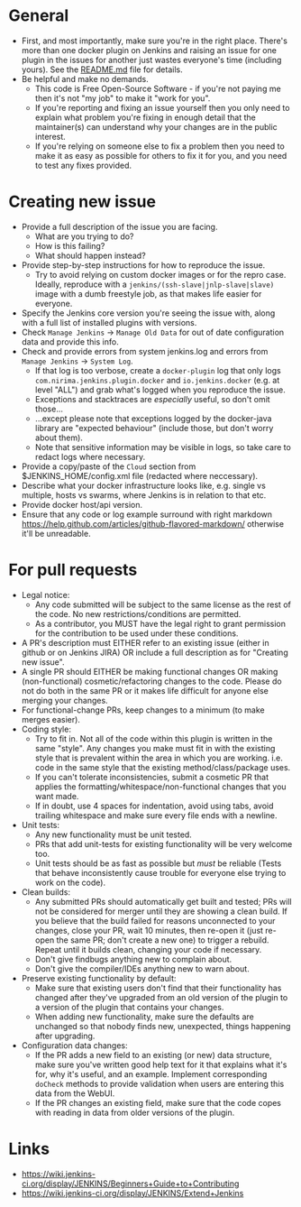 # General

- First, and most importantly, make sure you're in the right place.
There's more than one docker plugin on Jenkins and raising an issue for one plugin in the issues for another just wastes everyone's time (including yours).
See the [README.md](README.md) file for details.
- Be helpful and make no demands.
  * This code is Free Open-Source Software - if you're not paying me then it's not "my job" to make it "work for you".
  * If you're reporting and fixing an issue yourself then you only need to explain what problem you're fixing in enough detail that the maintainer(s) can understand why your changes are in the public interest.
  * If you're relying on someone else to fix a problem then you need to make it as easy as possible for others to fix it for you, and you need to test any fixes provided.

# Creating new issue

- Provide a full description of the issue you are facing.
  * What are you trying to do?
  * How is this failing?
  * What should happen instead?
- Provide step-by-step instructions for how to reproduce the issue.
  * Try to avoid relying on custom docker images or for the repro case.  Ideally, reproduce with a `jenkins/(ssh-slave|jnlp-slave|slave)` image with a dumb freestyle job, as that makes life easier for everyone.
- Specify the Jenkins core version you're seeing the issue with, along with a full list of installed plugins with versions.
- Check `Manage Jenkins` -> `Manage Old Data` for out of date configuration data and provide this info.
- Check and provide errors from system jenkins.log and errors from `Manage Jenkins` -> `System Log`.
  * If that log is too verbose, create a `docker-plugin` log that only logs `com.nirima.jenkins.plugin.docker` and `io.jenkins.docker` (e.g. at level "ALL") and grab what's logged when you reproduce the issue.
  * Exceptions and stacktraces are *especially* useful, so don't omit those...
  * ...except please note that exceptions logged by the docker-java library are "expected behaviour" (include those, but don't worry about them).
  * Note that sensitive information may be visible in logs, so take care to redact logs where necessary.
- Provide a copy/paste of the `Cloud` section from $JENKINS_HOME/config.xml file (redacted where neccessary).
- Describe what your docker infrastructure looks like, e.g. single vs multiple, hosts vs swarms, where Jenkins is in relation to that etc.
- Provide docker host/api version.
- Ensure that any code or log example surround with right markdown https://help.github.com/articles/github-flavored-markdown/ otherwise it'll be unreadable.

# For pull requests

- Legal notice:
  * Any code submitted will be subject to the same license as the rest of the code. No new restrictions/conditions are permitted.
  * As a contributor, you MUST have the legal right to grant permission for the contribution to be used under these conditions.
- A PR's description must EITHER refer to an existing issue (either in github or on Jenkins JIRA) OR include a full description as for "Creating new issue".
- A single PR should EITHER be making functional changes OR making (non-functional) cosmetic/refactoring changes to the code.
Please do not do both in the same PR or it makes life difficult for anyone else merging your changes.
- For functional-change PRs, keep changes to a minimum (to make merges easier).
- Coding style:
  * Try to fit in.
  Not all of the code within this plugin is written in the same "style".
  Any changes you make must fit in with the existing style that is prevalent within the area in which you are working.
  i.e. code in the same style that the existing method/class/package uses.
  * If you can't tolerate inconsistencies, submit a cosmetic PR that applies the formatting/whitespace/non-functional changes that you want made.
  * If in doubt, use 4 spaces for indentation, avoid using tabs, avoid trailing whitespace and make sure every file ends with a newline.
- Unit tests:
  * Any new functionality must be unit tested.
  * PRs that add unit-tests for existing functionality will be very welcome too.
  * Unit tests should be as fast as possible but *must* be reliable (Tests that behave inconsistently cause trouble for everyone else trying to work on the code).
- Clean builds:
  * Any submitted PRs should automatically get built and tested; PRs will not be considered for merger until they are showing a clean build.
  If you believe that the build failed for reasons unconnected to your changes, close your PR, wait 10 minutes, then re-open it (just re-open the same PR; don't create a new one) to trigger a rebuild.
  Repeat until it builds clean, changing your code if necessary.
  * Don't give findbugs anything new to complain about.
  * Don't give the compiler/IDEs anything new to warn about.
- Preserve existing functionality by default:
  * Make sure that existing users don't find that their functionality has changed after they've upgraded from an old version of the plugin to a version of the plugin that contains your changes.
  * When adding new functionality, make sure the defaults are unchanged so that nobody finds new, unexpected, things happening after upgrading.
- Configuration data changes:
  * If the PR adds a new field to an existing (or new) data structure, make sure you've written good help text for it that explains what it's for, why it's useful, and an example.
  Implement corresponding `doCheck` methods to provide validation when users are entering this data from the WebUI.
  * If the PR changes an existing field, make sure that the code copes with reading in data from older versions of the plugin.

# Links

- https://wiki.jenkins-ci.org/display/JENKINS/Beginners+Guide+to+Contributing
- https://wiki.jenkins-ci.org/display/JENKINS/Extend+Jenkins
